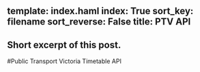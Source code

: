 template: index.haml
index: True
sort_key: filename
sort_reverse: False
title: PTV API
---
Short excerpt of this post.
---
#Public Transport Victoria Timetable API